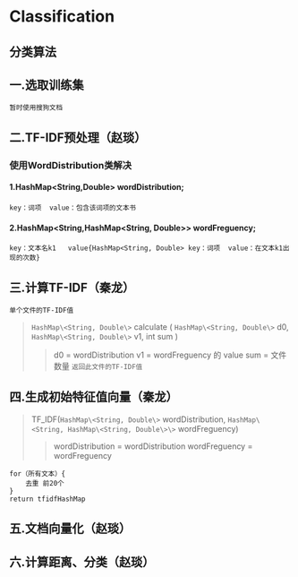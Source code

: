 # Classification
## 分类算法
## 一.选取训练集
	暂时使用搜狗文档
## 二.TF-IDF预处理（赵琰）
### 使用WordDistribution类解决
#### 1.HashMap\<String,Double\> wordDistribution;  
	key：词项  value：包含该词项的文本书
#### 2.HashMap\<String,HashMap\<String, Double\>\> wordFreguency;
	key：文本名k1   value{HashMap<String, Double> key：词项  value：在文本k1出现的次数}
## 三.计算TF-IDF（秦龙）
	单个文件的TF-IDF值
>`HashMap\<String, Double\>` calculate ( `HashMap\<String, Double\>` d0, `HashMap\<String, Double\>` v1, int sum )
>>d0  = wordDistribution
>>v1  = wordFreguency 的 value
>>sum = 文件数量
>>`返回此文件的TF-IDF值`
>
## 四.生成初始特征值向量（秦龙）
>TF_IDF(`HashMap\<String, Double\>` wordDistribution, `HashMap\<String, HashMap\<String, Double\>\>` wordFreguency)
>>wordDistribution = wordDistribution
>>wordFreguency = wordFreguency
>
	for（所有文本）{
		去重 前20个
	}
	return tfidfHashMap
## 五.文档向量化（赵琰）
## 六.计算距离、分类（赵琰）
